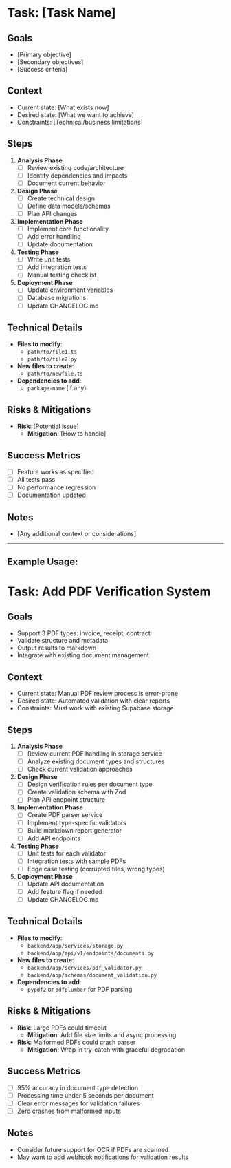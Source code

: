 # Task: [Task Name]

## Goals
- [Primary objective]
- [Secondary objectives]
- [Success criteria]

## Context
- Current state: [What exists now]
- Desired state: [What we want to achieve]
- Constraints: [Technical/business limitations]

## Steps
1. **Analysis Phase**
   - [ ] Review existing code/architecture
   - [ ] Identify dependencies and impacts
   - [ ] Document current behavior

2. **Design Phase**
   - [ ] Create technical design
   - [ ] Define data models/schemas
   - [ ] Plan API changes

3. **Implementation Phase**
   - [ ] Implement core functionality
   - [ ] Add error handling
   - [ ] Update documentation

4. **Testing Phase**
   - [ ] Write unit tests
   - [ ] Add integration tests
   - [ ] Manual testing checklist

5. **Deployment Phase**
   - [ ] Update environment variables
   - [ ] Database migrations
   - [ ] Update CHANGELOG.md

## Technical Details
- **Files to modify**: 
  - `path/to/file1.ts`
  - `path/to/file2.py`
- **New files to create**:
  - `path/to/newfile.ts`
- **Dependencies to add**:
  - `package-name` (if any)

## Risks & Mitigations
- **Risk**: [Potential issue]
  - **Mitigation**: [How to handle]

## Success Metrics
- [ ] Feature works as specified
- [ ] All tests pass
- [ ] No performance regression
- [ ] Documentation updated

## Notes
- [Any additional context or considerations]

---

## Example Usage:

# Task: Add PDF Verification System

## Goals
- Support 3 PDF types: invoice, receipt, contract
- Validate structure and metadata
- Output results to markdown
- Integrate with existing document management

## Context
- Current state: Manual PDF review process is error-prone
- Desired state: Automated validation with clear reports
- Constraints: Must work with existing Supabase storage

## Steps
1. **Analysis Phase**
   - [ ] Review current PDF handling in storage service
   - [ ] Analyze existing document types and structures
   - [ ] Check current validation approaches

2. **Design Phase**
   - [ ] Design verification rules per document type
   - [ ] Create validation schema with Zod
   - [ ] Plan API endpoint structure

3. **Implementation Phase**
   - [ ] Create PDF parser service
   - [ ] Implement type-specific validators
   - [ ] Build markdown report generator
   - [ ] Add API endpoints

4. **Testing Phase**
   - [ ] Unit tests for each validator
   - [ ] Integration tests with sample PDFs
   - [ ] Edge case testing (corrupted files, wrong types)

5. **Deployment Phase**
   - [ ] Update API documentation
   - [ ] Add feature flag if needed
   - [ ] Update CHANGELOG.md

## Technical Details
- **Files to modify**: 
  - `backend/app/services/storage.py`
  - `backend/app/api/v1/endpoints/documents.py`
- **New files to create**:
  - `backend/app/services/pdf_validator.py`
  - `backend/app/schemas/document_validation.py`
- **Dependencies to add**:
  - `pypdf2` or `pdfplumber` for PDF parsing

## Risks & Mitigations
- **Risk**: Large PDFs could timeout
  - **Mitigation**: Add file size limits and async processing
- **Risk**: Malformed PDFs could crash parser
  - **Mitigation**: Wrap in try-catch with graceful degradation

## Success Metrics
- [ ] 95% accuracy in document type detection
- [ ] Processing time under 5 seconds per document
- [ ] Clear error messages for validation failures
- [ ] Zero crashes from malformed inputs

## Notes
- Consider future support for OCR if PDFs are scanned
- May want to add webhook notifications for validation results